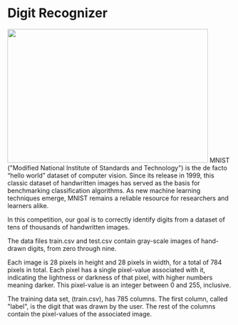 # Digit Recognizer

<img src="https://www.researchgate.net/profile/Hugo-Larochelle/publication/200744481/figure/fig1/AS:668968306098181@1536505881710/Samples-from-the-MNIST-digit-recognition-data-set-Here-a-black-pixel-corresponds-to-an.png" style="width:450;height:300px;">
MNIST ("Modified National Institute of Standards and Technology") is the de facto “hello world” dataset of computer vision. Since its release in 1999, this classic dataset of handwritten images has served as the basis for benchmarking classification algorithms. As new machine learning techniques emerge, MNIST remains a reliable resource for researchers and learners alike.

In this competition, our goal is to correctly identify digits from a dataset of tens of thousands of handwritten images.

The data files train.csv and test.csv contain gray-scale images of hand-drawn digits, from zero through nine.

Each image is 28 pixels in height and 28 pixels in width, for a total of 784 pixels in total. Each pixel has a single pixel-value associated with it, indicating the lightness or darkness of that pixel, with higher numbers meaning darker. This pixel-value is an integer between 0 and 255, inclusive.

The training data set, (train.csv), has 785 columns. The first column, called "label", is the digit that was drawn by the user. The rest of the columns contain the pixel-values of the associated image.
